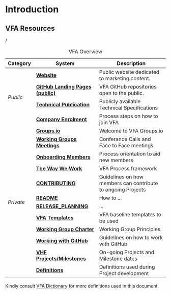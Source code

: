 # Introduction

## VFA Resources

<table>
  <caption>VFA Overview</caption>
  <thead>
    <tr>
      <th>Category</th>
      <th>System</th>
      <th>Description</th>
    </tr>
  </thead>
  <tbody>
   <tr>
      <td rowspan="4"><i>Public</i></td>
      <td><a href="https://" target="_blank"><strong>Website</strong></a></td> /
      <td>Public website dedicated to marketing content.</td>
   </tr>
   <tr>
      <td><a href="https://" target="_blank"><strong>GitHub Landing Pages (public)</strong></a></td>
      <td>VFA GitHub repositories open to the public.</td>
   </tr>	  
   <tr>
      <td><a href="https://" target="_blank"><strong>Technical Publication</strong></a></td>
      <td>Publicly available Technical Specifications</td>
   </tr>
   <tr>
      <td><a href="https://" target="_blank"><strong>Company Enrolment</strong></a></td>
      <td>Process steps on how to join VFA</td>
   </tr>
   <tr>
      <td rowspan="12"><i>Private</i></td>
      <td><a href="https://volumetric.groups.io/g/main" target="_blank"><strong>Groups.io</strong></a></td>
      <td> Welcome to VFA Groups.io</td>
   </tr>
   <tr>
      <td><a href="https://volumetric.groups.io/g/main/calendar" target="_blank"><strong>Working Groups Meetings</strong></a></td>
      <td>Conferance Calls and Face to Face meetings</td>
   </tr>
   <tr>
      <td><a href="https://" target="_blank"><strong>Onboarding Members</strong></a></td>
      <td>Process orientation to aid new members</td>
   </tr>
   <tr>
      <td><a href="https://github.com/volumetricformat/the_way_we_work/blob/Initial_proposal/Rules/the_way_we_work.md "target="_blank"><strong>The Way We Work</strong></a></td>
      <td>VFA Process framework</td>
   </tr>
   <tr>
      <td><a href="https://" target="_blank"><strong>CONTRIBUTING</strong></a></td>
      <td>Guidelines on how members can contribute to ongoing Projects</td>
   </tr>
   <tr>
      <td><a href="https://github.com/volumetricformat/the_way_we_work/blob/Initial_proposal/README.md" target="_blank"><strong>README</strong></a></td>
      <td>How to ...</td>
   </tr>
   <tr>
      <td><a href="https://" target="_blank"><strong>RELEASE_PLANNING</strong></a></td>
      <td>...</td>
   </tr>
   <tr>
      <td><a href="https://github.com/volumetricformat/Templates" target="_blank"><strong>VFA Templates</strong></a></td>
      <td>VFA baseline templates to be used</td>
   </tr>
    <tr>
      <td><a href="https://" target="_blank"><strong>Working Group Charter</strong></a></td>
      <td>Working Group Principles</td>
   </tr>
   <tr>
      <td><a href="https://" target="_blank"><strong>Working with GitHub</strong></a></td>
      <td>Guidelines on how to work with GitHub</td>
   </tr> 
   <tr>
      <td><a href="https://github.com/volumetricformat/the_way_we_work/projects" target="_blank"><strong>VHF Projects/Milestones</strong></a></td>
      <td>On-going Projects and Milestone dates</td>
   </tr>
   <tr>
      <td><a href="https://github.com/volumetricformat/the_way_we_work/blob/Initial_proposal/Support_Documentation/definitions.md" target="_blank"><strong>Definitions</strong></a></td>
      <td>Definitions used during Project development</td>
   </tr>
  </tbody>
</table>

Kindly consult [VFA Dictionary](https://github.com/volumetricformat/dictionary/blob/development/Dictionary/Dictionary.mdd) for more definitions used in this document.
